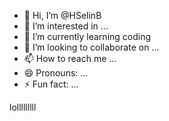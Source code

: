 - 👋 Hi, I’m @HSelinB
- 👀 I’m interested in ...
- 🌱 I’m currently learning coding
- 💞️ I’m looking to collaborate on ...
- 📫 How to reach me ...
- 😄 Pronouns: ...
- ⚡ Fun fact: ...

<!---
HSelinB/HSelinB is a ✨ special ✨ repository because its `README.md` (this file) appears on your GitHub profile.
You can click the Preview link to take a look at your changes.
--->
lolllllllll
